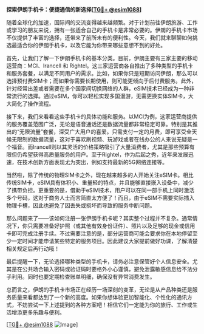 **探索伊朗手机卡：便捷通信的新选择[[TG💪+ @esim1088](https://t.me/s/esim1088)]**

随着全球化的加速，国际间的交流变得越来越频繁。对于计划前往伊朗旅游、工作或学习的朋友来说，拥有一张适合自己的手机卡是非常必要的。伊朗的手机卡市场不仅提供了丰富的选择，还带来了前所未有的便利性。今天，我们就来聊聊如何挑选最适合你的伊朗手机卡，以及它能为你带来哪些意想不到的好处。

首先，让我们了解一下伊朗手机卡的基本分类。目前，伊朗主要有三家主要的移动运营商：MCI、Irancell 和 Rightel。这三家运营商各自推出了多种类型的手机卡和服务套餐，以满足不同用户的需求。比如，如果你只是短期访问伊朗，那么可以选择预付费SIM卡；而如果你需要长期使用，则可能更倾向于后付费服务。此外，针对经常出差或者需要在多个国家间切换网络的人群，eSIM技术已经成为一种非常流行的选择。通过eSIM，你可以轻松实现多国漫游，无需更换实体SIM卡，大大简化了操作流程。

接下来，我们来看看这些手机卡的具体功能和服务。以MCI为例，这家运营商提供的服务覆盖范围广泛，无论是语音通话还是数据流量都非常稳定可靠。特别是其推出的“无限流量”套餐，深受广大用户的喜爱。只需支付一定的月费，即可享受全天候无限制的数据流量，这对于喜欢刷视频、玩游戏或者在线办公的人来说无疑是一个福音。而Irancell则以其灵活的价格策略吸引了大量消费者，尤其是那些预算有限但仍希望获得高质量服务的用户。至于Rightel，作为后起之秀，近年来发展迅速，在技术创新方面表现尤为突出，例如支持最新的5G网络连接等。

当然啦，除了传统的物理SIM卡之外，现在越来越多的人开始关注eSIM卡。相比传统SIM卡，eSIM具有体积小、重量轻的特点，并且能够直接嵌入设备中，减少了携带负担。更重要的是，借助于eSIM技术，用户可以在同一部手机上同时激活多个号码，这对于商务人士而言简直太方便了！而且，由于eSIM不需要实际插入物理卡槽，因此也避免了因丢失或损坏而导致的服务中断问题。

那么问题来了——该如何注册一张伊朗手机卡呢？其实整个过程并不复杂。通常情况下，你只需要准备好护照（或其他有效身份证件）、照片以及足够的现金或信用卡即可完成注册手续。不过需要注意的是，部分运营商可能会要求你在本地停留至少一定时间才能申请某些特定的服务项目。因此建议大家提前做好功课，了解清楚相关规定后再行动哦！

最后提醒一下，无论选择哪种类型的手机卡，请务必注意保管好个人信息安全。尤其是在公共场合输入密码或验证码时要格外小心谨慎，避免泄露敏感信息给不法分子利用。同时也要定期检查账单明细，确保没有异常消费发生。

总而言之，伊朗的手机卡市场正在经历一场深刻的变革，无论是从产品种类还是服务质量来看都达到了一个新的高度。如果你想体验更加智能化、个性化的通讯方式，不妨尝试一下上述提到的各种方案吧！相信它们一定能为你的旅行、工作或生活增添更多乐趣与便利。

[[TG💪+ @esim1088](https://t.me/s/esim1088) ![Image](https://i.postimg.cc/4NQfJmqS/Snipaste-2025-05-13-00-14-12.png)]